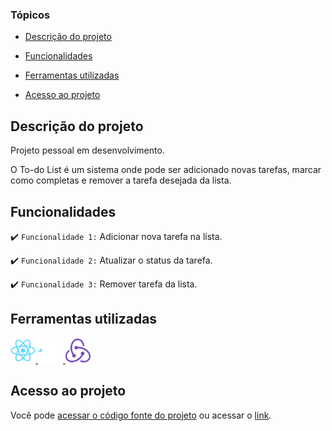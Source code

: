 ### Tópicos 

- [Descrição do projeto](#descrição-do-projeto)

- [Funcionalidades](#funcionalidades)

- [Ferramentas utilizadas](#ferramentas-utilizadas)

- [Acesso ao projeto](#acesso-ao-projeto)

## Descrição do projeto 

<p align="justify">
 Projeto pessoal em desenvolvimento.

O To-do List é um sistema onde pode ser adicionado novas tarefas, marcar como completas e remover a tarefa desejada da lista.

</p>

## Funcionalidades

:heavy_check_mark: `Funcionalidade 1:` Adicionar nova tarefa na lista.

:heavy_check_mark: `Funcionalidade 2:` Atualizar o status da tarefa.

:heavy_check_mark: `Funcionalidade 3:` Remover tarefa da lista.


## Ferramentas utilizadas

<a href="https://react.dev/" target="_blank"> <img src="https://github.com/devicons/devicon/blob/master/icons/react/react-original.svg" alt="ReactJS" width="40" height="40"/> </a> <a href="https://tailwindcss.com/" target="_blank"> <img src="https://github.com/devicons/devicon/blob/master/icons/tailwindcss/tailwindcss-original-wordmark.svg" alt="TailwindCSS" width="40" height="40"/> </a> <a href="https://redux.js.org/" target="_blank"> <img src="https://github.com/devicons/devicon/blob/master/icons/redux/redux-original.svg" alt="Redux" width="40" height="40"/> </a>

###

## Acesso ao projeto

Você pode [acessar o código fonte do projeto](https://github.com/EduardoPbs/To-do-List) ou acessar o [link](https://to-do-list-nu-sand.vercel.app/).